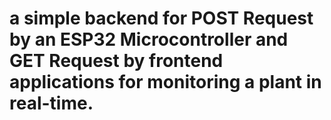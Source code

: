 # a simple backend for POST Request by an ESP32 Microcontroller and GET Request by frontend applications for monitoring a plant in real-time.

